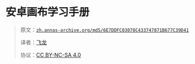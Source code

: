 # 安卓画布学习手册

> 原文：[`zh.annas-archive.org/md5/6E7DDFC03078C433747871B677C39D41`](https://zh.annas-archive.org/md5/6E7DDFC03078C433747871B677C39D41)
> 
> 译者：[飞龙](https://github.com/wizardforcel)
> 
> 协议：[CC BY-NC-SA 4.0](http://creativecommons.org/licenses/by-nc-sa/4.0/)